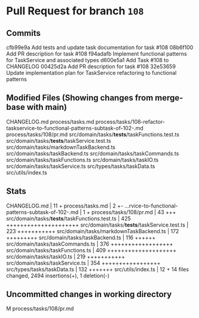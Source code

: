 # Pull Request for branch `108`

## Commits
cfb99e9a Add tests and update task documentation for task #108
08b6f100 Add PR description for task #108
f94adafb Implement functional patterns for TaskService and associated types
d600e5a1 Add Task #108 to CHANGELOG
00425d2a Add PR description for task #108
32e53659 Update implementation plan for TaskService refactoring to functional patterns


## Modified Files (Showing changes from merge-base with main)
CHANGELOG.md
process/tasks.md
process/tasks/108-refactor-taskservice-to-functional-patterns-subtask-of-102-.md
process/tasks/108/pr.md
src/domain/tasks/__tests__/taskFunctions.test.ts
src/domain/tasks/__tests__/taskService.test.ts
src/domain/tasks/markdownTaskBackend.ts
src/domain/tasks/taskBackend.ts
src/domain/tasks/taskCommands.ts
src/domain/tasks/taskFunctions.ts
src/domain/tasks/taskIO.ts
src/domain/tasks/taskService.ts
src/types/tasks/taskData.ts
src/utils/index.ts


## Stats
CHANGELOG.md                                       |  11 +
 process/tasks.md                                   |   2 +-
 ...rvice-to-functional-patterns-subtask-of-102-.md |   1 +
 process/tasks/108/pr.md                            |  43 +++
 src/domain/tasks/__tests__/taskFunctions.test.ts   | 425 +++++++++++++++++++++
 src/domain/tasks/__tests__/taskService.test.ts     | 223 +++++++++++
 src/domain/tasks/markdownTaskBackend.ts            | 172 +++++++++
 src/domain/tasks/taskBackend.ts                    | 116 ++++++
 src/domain/tasks/taskCommands.ts                   | 376 ++++++++++++++++++
 src/domain/tasks/taskFunctions.ts                  | 409 ++++++++++++++++++++
 src/domain/tasks/taskIO.ts                         | 219 +++++++++++
 src/domain/tasks/taskService.ts                    | 354 +++++++++++++++++
 src/types/tasks/taskData.ts                        | 132 +++++++
 src/utils/index.ts                                 |  12 +
 14 files changed, 2494 insertions(+), 1 deletion(-)
## Uncommitted changes in working directory
M	process/tasks/108/pr.md


